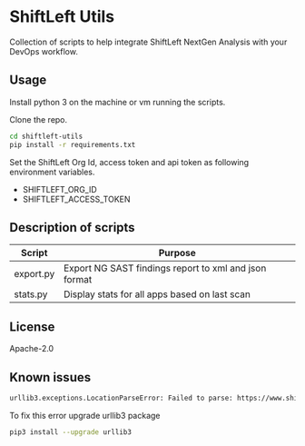 # ShiftLeft Utils

Collection of scripts to help integrate ShiftLeft NextGen Analysis with your DevOps workflow.

## Usage

Install python 3 on the machine or vm running the scripts.

Clone the repo.

```bash
cd shiftleft-utils
pip install -r requirements.txt
```

Set the ShiftLeft Org Id, access token and api token as following environment variables.

- SHIFTLEFT_ORG_ID
- SHIFTLEFT_ACCESS_TOKEN

## Description of scripts

| Script    | Purpose                                               |
| --------- | ----------------------------------------------------- |
| export.py | Export NG SAST findings report to xml and json format |
| stats.py  | Display stats for all apps based on last scan         |

## License

Apache-2.0

## Known issues

```bash
urllib3.exceptions.LocationParseError: Failed to parse: https://www.shiftleft.io/api/v4/orgs/
```

To fix this error upgrade urllib3 package

```bash
pip3 install --upgrade urllib3
```
